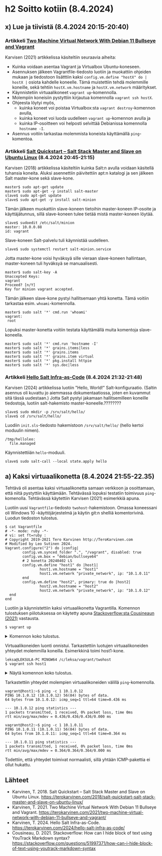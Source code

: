 # h2 Soitto kotiin (8.4.2024)

## x) Lue ja tiivistä (8.4.2024 20:15-20:40)
### Artikkeli [Two Machine Virtual Network With Debian 11 Bullseye and Vagrant](https://terokarvinen.com/2021/two-machine-virtual-network-with-debian-11-bullseye-and-vagrant/)
Karvisen (2021) artikkelissa  käsiteltiin seuraavia aiheita:
* Kuinka voidaan asentaa Vagrant ja Virtualbox Ubuntu-koneseen.
* Asennuksen jälkeen Vagrantfile-tiedosto luotiin ja muokattiin ohjeiden mukaan ja tiedostoon lisätttiin kaksi `config.vm.define "hostX" do | hostX |` osiota kahdelle koneelle. Tämä muistettiin tehdä molemmille koneille, sekä tehtiin `hostX.vm.hostname` ja `hostX.vm.network` määritykset.
* Käynnistetiin virtuaalikoneet `vagrant up`-komennolla.
* Molempiin koneisiin pystyttiin kirjautua komennolla `vagrant ssh hostX`.
* Ohjeesta löytyi myös,
	* kuinka koneet voi poistaa Virtualbox:sta `vagrant destroy`-komennon avulla,
	* kuinka koneet voi luoda uudelleen `vagrant up`-komennon avulla ja
 	* kuinka IP-osoitteen voi helposti selvittää Debianissa komennolla `hostname -I`.
* Asennus voitiin tarkastaa molemmista koneista käyttämällä `ping`-komentoa.

### Artikkeli [Salt Quickstart – Salt Stack Master and Slave on Ubuntu Linux](https://terokarvinen.com/2018/salt-quickstart-salt-stack-master-and-slave-on-ubuntu-linux/) (8.4.2024 20:45-21:15)
Karvisen (2018) artikkelissa käsiteltiin kuinka Salt:n avulla voidaan käsitellä tuhansia koneita. Aluksi asennettiin päivitettiin apt:n katalogi ja sen jälkeen Salt master-kone sekä slave-kone.
```
master$ sudo apt-get update
master$ sudo apt-get -y install salt-master
slave$ sudo apt-get update
slave$ sudo apt-get -y install salt-minion
```

Tämän jälkeen muokattiin slave-koneen tietoihin master-koneen IP-osoite ja käyttäjätunnus, sillä slave-koneen tulee tietää mistä master-koneen löytää.
```
slave$ sudoedit /etc/salt/minion
master: 10.0.0.88
id: vagrant
```
Slave-koneen Salt-palvelu tuli käynnistää uudelleen.
```
slave$ sudo systemctl restart salt-minion.service
```
Jotta master-kone voisi hyväksyä sille vieraan slave-koneen hallintaan, master-koneen tuli hyväksyä se manuaalisesti.
```
master$ sudo salt-key -A
Unaccepted Keys:
vagrant
Proceed? [n/Y]
Key for minion vagrant accepted.
```

Tämän jälkeen slave-kone pystyi hallitsemaan yhtä konetta. Tämä voitiin tarkastaa esim. `whoami`-komennolla.
```
master$ sudo salt '*' cmd.run 'whoami'
vagrant:
 root
```
Lopuksi master-konetta voitiin testata käyttämällä muita komentoja slave-koneella.
```
master$ sudo salt '*' cmd.run 'hostname -I'
master$ sudo salt '*' grains.items|less
master$ sudo salt '*' grains.items
master$ sudo salt '*' grains.item virtual
master$ sudo salt '*' pkg.install httpie
master$ sudo salt '*' sys.doc|less
```

### Artikkeli [Hello Salt Infra-as-Code](https://terokarvinen.com/2024/hello-salt-infra-as-code/) (8.4.2024 21:32-21:48)
Karvisen (2024) artikkelissa luotiin "Hello, World!" Salt-konfiguraatio. (Saltin asennus oli kuvattu jo aiemmassa dokumentaatiossa, joten en kuvammut sitä tässä uudestaan.)
Jotta Salt pystyi jakamaan hallitsemilleen koneille tiedostoja, luotiin salt-hakemisto master-koneelle.????????
```
slave$ sudo mkdir -p /srv/salt/hello/
slave$ cd /srv/salt/hello/
```
Luodiin `init.sls`-tiedosto hakemistoon `/srv/salt/hello/` (hello kertoi moduulin nimen).
```
/tmp/helloleo:
  file.managed
```
Käynnistettiiän `hello`-moduuli.
```
slave$ sudo salt-call --local state.apply hello
```

## a) Kaksi virtuaalikonetta (8.4.2024 21:55-22.35)
Tehtävä oli asentaa kaksi virtuaalikonetta samaan verkkoon ja osoittamaan, että niitä pystyttiin käyttämään. Tehtävässä lopuksi testatiin toimivuus `ping`-komenolla. Tehtävässä käytettiin Karvisen (2021) esimerkkiä apuna.

Luotiin uusi `Vagrantfile`-tiedosto `twohost`-hakemistoon. Omassa koneessani oli Windows 10 -käyttöjärjestelmä ja käytin git:n shelliä komentorivinä. Luodun tiedoston tulostus.
```
$ cat Vagrantfile
# -*- mode: ruby -*-
# vi: set ft=ruby :
# Copyright 2019-2021 Tero Karvinen http://TeroKarvinen.com
# Modified by Leo Sutinen 2024.
Vagrant.configure("2") do |config|
        config.vm.synced_folder ".", "/vagrant", disabled: true
        config.vm.box = "debian/bullseye64"
        # 2 konetta 20240402 LS
        config.vm.define "host1" do |host1|
                host1.vm.hostname = "host1"
                host1.vm.network "private_network", ip: "10.1.0.11"
        end
        config.vm.define "host2", primary: true do |host2|
                host2.vm.hostname = "host2"
                host2.vm.network "private_network", ip: "10.1.0.12"
  end
end
```
Luotiin ja käynnistettiin kaksi virtuaalikonetta Vagrantilla. Komennon tulostuksen piilotuksessa on käytetty apuna [Stackoverflow:sta Cousineaun (2021)](https://stackoverflow.com/questions/51997371/how-can-i-hide-block-of-text-using-youtrack-markdown-syntax) vastausta.
```
$ vagrant up
```
<details><summary>Komennon koko tulostus.</summary>

```
Bringing machine 'host1' up with 'virtualbox' provider...
Bringing machine 'host2' up with 'virtualbox' provider...

==> host1: Importing base box 'debian/bullseye64'...
==> host1: Matching MAC address for NAT networking...
==> host1: Checking if box 'debian/bullseye64' version '11.20240212.1' is up to date...
==> host1: Setting the name of the VM: twohost_host1_1712603536365_58101
==> host1: Clearing any previously set network interfaces...
==> host1: Preparing network interfaces based on configuration...
    host1: Adapter 1: nat
    host1: Adapter 2: hostonly
==> host1: Forwarding ports...
    host1: 22 (guest) => 2222 (host) (adapter 1)
==> host1: Booting VM...
==> host1: Waiting for machine to boot. This may take a few minutes...
    host1: SSH address: 127.0.0.1:2222
    host1: SSH username: vagrant
    host1: SSH auth method: private key
    host1:
    host1: Vagrant insecure key detected. Vagrant will automatically replace
    host1: this with a newly generated keypair for better security.
    host1:
    host1: Inserting generated public key within guest...
    host1: Removing insecure key from the guest if it's present...
    host1: Key inserted! Disconnecting and reconnecting using new SSH key...
==> host1: Machine booted and ready!
==> host1: Checking for guest additions in VM...
    host1: The guest additions on this VM do not match the installed version of
    host1: VirtualBox! In most cases this is fine, but in rare cases it can
    host1: prevent things such as shared folders from working properly. If you see
    host1: shared folder errors, please make sure the guest additions within the
    host1: virtual machine match the version of VirtualBox you have installed on
    host1: your host and reload your VM.
    host1:
    host1: Guest Additions Version: 6.0.0 r127566
    host1: VirtualBox Version: 7.0
==> host1: Setting hostname...
==> host1: Configuring and enabling network interfaces...
==> host2: Importing base box 'debian/bullseye64'...
==> host2: Matching MAC address for NAT networking...
==> host2: Checking if box 'debian/bullseye64' version '11.20240212.1' is up to date...
==> host2: Setting the name of the VM: twohost_host2_1712603579423_14513
==> host2: Fixed port collision for 22 => 2222. Now on port 2200.
==> host2: Clearing any previously set network interfaces...
==> host2: Preparing network interfaces based on configuration...
    host2: Adapter 1: nat
    host2: Adapter 2: hostonly
==> host2: Forwarding ports...
    host2: 22 (guest) => 2200 (host) (adapter 1)
==> host2: Booting VM...
==> host2: Waiting for machine to boot. This may take a few minutes...
    host2: SSH address: 127.0.0.1:2200
    host2: SSH username: vagrant
    host2: SSH auth method: private key
    host2:
    host2: Vagrant insecure key detected. Vagrant will automatically replace
    host2: this with a newly generated keypair for better security.
    host2:
    host2: Inserting generated public key within guest...
    host2: Removing insecure key from the guest if it's present...
    host2: Key inserted! Disconnecting and reconnecting using new SSH key...
==> host2: Machine booted and ready!
==> host2: Checking for guest additions in VM...
    host2: The guest additions on this VM do not match the installed version of
    host2: VirtualBox! In most cases this is fine, but in rare cases it can
    host2: prevent things such as shared folders from working properly. If you see
    host2: shared folder errors, please make sure the guest additions within the
    host2: virtual machine match the version of VirtualBox you have installed on
    host2: your host and reload your VM.
    host2:
    host2: Guest Additions Version: 6.0.0 r127566
    host2: VirtualBox Version: 7.0
==> host2: Setting hostname...
==> host2: Configuring and enabling network interfaces...

==> host1: Machine 'host1' has a post `vagrant up` message. This is a message
==> host1: from the creator of the Vagrantfile, and not from Vagrant itself:
==> host1:
==> host1: Vanilla Debian box. See https://app.vagrantup.com/debian for help and bug reports

==> host2: Machine 'host2' has a post `vagrant up` message. This is a message
==> host2: from the creator of the Vagrantfile, and not from Vagrant itself:
==> host2:
==> host2: Vanilla Debian box. See https://app.vagrantup.com/debian for help and bug reports
```
</details>

Virtuaalikoneiden luonti onnistui. Tarkastettiin luotujen virtuaalikoneiden yhteydet molemmilla koneilla. Esimerkkinä toimi host1-kone.
```
leksa@LEKSULA-PC MINGW64 /c/leksa/vagrant/twohost
$ vagrant ssh host1
```
<details><summary>Näytä komennon koko tulostus.</summary>

```
Linux host1 5.10.0-28-amd64 #1 SMP Debian 5.10.209-2 (2024-01-31) x86_64

The programs included with the Debian GNU/Linux system are free software;
the exact distribution terms for each program are described in the
individual files in /usr/share/doc/*/copyright.

Debian GNU/Linux comes with ABSOLUTELY NO WARRANTY, to the extent
permitted by applicable law.

Last login: Mon Apr  8 19:30:30 2024 from 10.0.2.2
vagrant@host1:~$
```
</details>

Tarkastettiin yhteydet molempien virtuaalikoneiden välillä `ping`-komennolla.
```
vagrant@host1:~$ ping -c 1 10.1.0.12
PING 10.1.0.12 (10.1.0.12) 56(84) bytes of data.
64 bytes from 10.1.0.12: icmp_seq=1 ttl=64 time=0.436 ms

--- 10.1.0.12 ping statistics ---
1 packets transmitted, 1 received, 0% packet loss, time 0ms
rtt min/avg/max/mdev = 0.436/0.436/0.436/0.000 ms
```

```
vagrant@host2:~$ ping -c 1 10.1.0.11
PING 10.1.0.11 (10.1.0.11) 56(84) bytes of data.
64 bytes from 10.1.0.11: icmp_seq=1 ttl=64 time=0.364 ms

--- 10.1.0.11 ping statistics ---
1 packets transmitted, 1 received, 0% packet loss, time 0ms
rtt min/avg/max/mdev = 0.364/0.364/0.364/0.000 ms
```
Todettiin, että yhteydet toimivat normaalisti, sillä yhtään ICMP-pakettia ei ollut hukattu.

## Lähteet
* Karvinen, T. 2018. Salt Quickstart – Salt Stack Master and Slave on Ubuntu Linux. https://terokarvinen.com/2018/salt-quickstart-salt-stack-master-and-slave-on-ubuntu-linux/
* Karvinen, T. 2021. Two Machine Virtual Network With Debian 11 Bullseye and Vagrant. https://terokarvinen.com/2021/two-machine-virtual-network-with-debian-11-bullseye-and-vagrant/
* Karvinen, T. 2024. Hello Salt Infra-as-Code. https://terokarvinen.com/2024/hello-salt-infra-as-code/
* Cousineau, D. 2021. Stackoverflow: How can I hide block of text using YouTrack Markdown syntax? https://stackoverflow.com/questions/51997371/how-can-i-hide-block-of-text-using-youtrack-markdown-syntax
